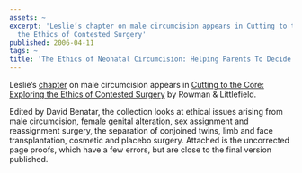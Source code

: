 ```yaml
---
assets: ~
excerpt: 'Leslie’s chapter on male circumcision appears in Cutting to the Core: Exploring
  the Ethics of Contested Surgery'
published: 2006-04-11
tags: ~
title: 'The Ethics of Neonatal Circumcision: Helping Parents To Decide'
---
```

Leslie’s [chapter](http://cannold.com/images/generic/icon_insert_asset.gif?1326507822) on male circumcision appears in [Cutting to the Core:
Exploring the Ethics of Contested
Surgery](http://www.rowmanlittlefield.com/Catalog/SingleBook.shtml?command=Search&db=%5EDB/CATALOG.db&eqSKUdata=0742550001)
by Rowman & Littlefield.

Edited by David Benatar, the collection looks at ethical issues arising
from male circumcision, female genital alteration, sex assignment and reassignment
surgery, the separation of conjoined twins, limb and face
transplantation, cosmetic and placebo surgery. Attached is the uncorrected page 
proofs, which have a few errors, but are close to the final version published. 